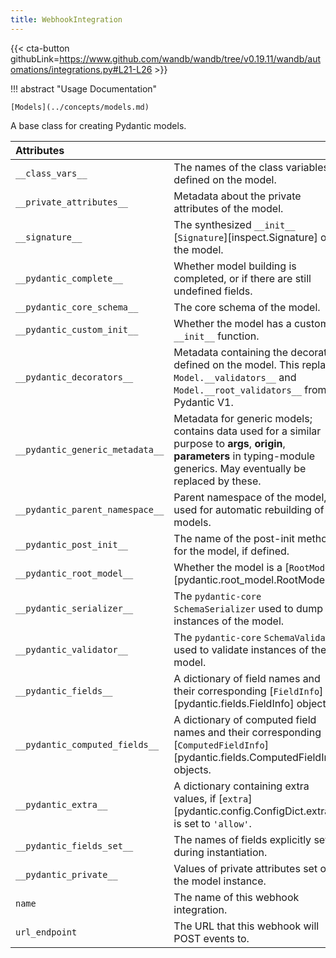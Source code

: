```yaml
---
title: WebhookIntegration
---
```


{{< cta-button githubLink=https://www.github.com/wandb/wandb/tree/v0.19.11/wandb/automations/integrations.py#L21-L26 >}}

!!! abstract "Usage Documentation"

```
[Models](../concepts/models.md)
```

A base class for creating Pydantic models.

| Attributes |  |
| :--- | :--- |
|  `__class_vars__` |  The names of the class variables defined on the model. |
|  `__private_attributes__` |  Metadata about the private attributes of the model. |
|  `__signature__` |  The synthesized `__init__` [`Signature`][inspect.Signature] of the model. |
|  `__pydantic_complete__` |  Whether model building is completed, or if there are still undefined fields. |
|  `__pydantic_core_schema__` |  The core schema of the model. |
|  `__pydantic_custom_init__` |  Whether the model has a custom `__init__` function. |
|  `__pydantic_decorators__` |  Metadata containing the decorators defined on the model. This replaces `Model.__validators__` and `Model.__root_validators__` from Pydantic V1. |
|  `__pydantic_generic_metadata__` |  Metadata for generic models; contains data used for a similar purpose to **args**, **origin**, **parameters** in typing-module generics. May eventually be replaced by these. |
|  `__pydantic_parent_namespace__` |  Parent namespace of the model, used for automatic rebuilding of models. |
|  `__pydantic_post_init__` |  The name of the post-init method for the model, if defined. |
|  `__pydantic_root_model__` |  Whether the model is a [`RootModel`][pydantic.root_model.RootModel]. |
|  `__pydantic_serializer__` |  The `pydantic-core` `SchemaSerializer` used to dump instances of the model. |
|  `__pydantic_validator__` |  The `pydantic-core` `SchemaValidator` used to validate instances of the model. |
|  `__pydantic_fields__` |  A dictionary of field names and their corresponding [`FieldInfo`][pydantic.fields.FieldInfo] objects. |
|  `__pydantic_computed_fields__` |  A dictionary of computed field names and their corresponding [`ComputedFieldInfo`][pydantic.fields.ComputedFieldInfo] objects. |
|  `__pydantic_extra__` |  A dictionary containing extra values, if [`extra`][pydantic.config.ConfigDict.extra] is set to `'allow'`. |
|  `__pydantic_fields_set__` |  The names of fields explicitly set during instantiation. |
|  `__pydantic_private__` |  Values of private attributes set on the model instance. |
|  `name` |  The name of this webhook integration. |
|  `url_endpoint` |  The URL that this webhook will POST events to. |
